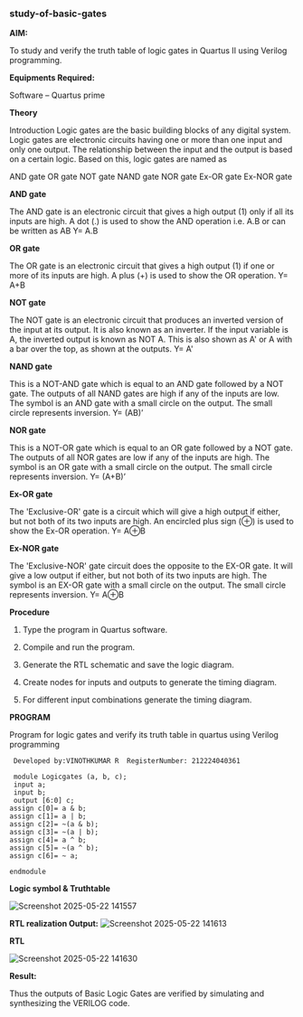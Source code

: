 ### study-of-basic-gates

**AIM:** 

To study and verify the truth table of logic gates in Quartus II using Verilog programming.

**Equipments Required:**

Software – Quartus prime 

**Theory**

Introduction Logic gates are the basic building blocks of any digital system. Logic gates are electronic circuits having one or more than one input and only one output. The relationship between the input and the output is based on a certain logic. Based on this, logic gates are named as

AND gate OR gate NOT gate NAND gate NOR gate Ex-OR gate Ex-NOR gate

**AND gate**

The AND gate is an electronic circuit that gives a high output (1) only if all its inputs are high. A dot (.) is used to show the AND operation i.e. A.B or can be written as AB
Y= A.B

**OR gate** 

The OR gate is an electronic circuit that gives a high output (1) if one or more of its inputs are high. A plus (+) is used to show the OR operation.
Y= A+B

**NOT gate**

The NOT gate is an electronic circuit that produces an inverted version of the input at its output. It is also known as an inverter. If the input variable is A, the inverted output is known as NOT A. This is also shown as A' or A with a bar over the top, as shown at the outputs.
Y= A'

**NAND gate**

This is a NOT-AND gate which is equal to an AND gate followed by a NOT gate. The outputs of all NAND gates are high if any of the inputs are low. The symbol is an AND gate with a small circle on the output. The small circle represents inversion.
Y= (AB)’

**NOR gate**

This is a NOT-OR gate which is equal to an OR gate followed by a NOT gate. The outputs of all NOR gates are low if any of the inputs are high. The symbol is an OR gate with a small circle on the output. The small circle represents inversion.
Y= (A+B)’

**Ex-OR gate**

The 'Exclusive-OR' gate is a circuit which will give a high output if either, but not both of its two inputs are high. An encircled plus sign (⊕) is used to show the Ex-OR operation.
Y= A⊕B

**Ex-NOR gate**

The 'Exclusive-NOR' gate circuit does the opposite to the EX-OR gate. It will give a low output if either, but not both of its two inputs are high. The symbol is an EX-OR gate with a small circle on the output. The small circle represents inversion.
Y= A⊕B

**Procedure** 

1.	Type the program in Quartus software.

2.	Compile and run the program.

3.	Generate the RTL schematic and save the logic diagram.

4.	Create nodes for inputs and outputs to generate the timing diagram.

5.	For different input combinations generate the timing diagram.


**PROGRAM**

Program for logic gates and verify its truth table in quartus using Verilog programming
```
 Developed by:VINOTHKUMAR R  RegisterNumber: 212224040361
```
```
 module Logicgates (a, b, c);
 input a;
 input b;
 output [6:0] c; 
assign c[0]= a & b;
assign c[1]= a | b;
assign c[2]= ~(a & b);
assign c[3]= ~(a | b);
assign c[4]= a ^ b;
assign c[5]= ~(a ^ b);
assign c[6]= ~ a;

endmodule
```
 
**Logic symbol & Truthtable**

![Screenshot 2025-05-22 141557](https://github.com/user-attachments/assets/b15a9c37-1253-4930-ba3c-9ceb21960b28)

**RTL realization Output:** 
![Screenshot 2025-05-22 141613](https://github.com/user-attachments/assets/2cdc64f8-e3c1-4af4-945e-f4e723d1df26)


**RTL**

![Screenshot 2025-05-22 141630](https://github.com/user-attachments/assets/7b51d336-a5d2-4624-b1f0-233f3edb2a66)

**Result:**

Thus the outputs of Basic Logic Gates are verified by simulating and synthesizing the VERILOG code.

